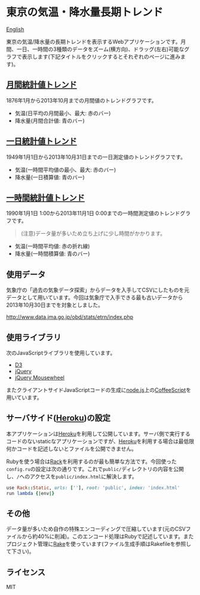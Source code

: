 [Heroku]: https://www.heroku.com/ "Heroku"
[D3]: http://d3js.org/ "D3 - Data-Driven Documents"
[jQuery]: http://jquery.com/ "jQuery"
[jQuery Mousewheel]: http://plugins.jquery.com/mousewheel/ "jQuery Mousewheel"
[node.js]: http://nodejs.org/ "node.js"
[CoffeeScript]: http://coffeescript.org/ "CoffeeScript"
[Rack]: http://rack.github.io/ "Rack: a Ruby Webserver Interface"
[Rake]: http://rake.rubyforge.org/ "Rake - Ruby Make"

# 東京の気温・降水量長期トレンド

[English](README.en.md)

東京の気温/降水量の長期トレンドを表示するWebアプリケーションです。月間、一日、一時間の3種類のデータをズーム(横方向)、ドラッグ(左右)可能なグラフで表示します(下記タイトルをクリックするとそれぞれのページに進みます)。

## [月間統計値トレンド](http://tokyo-weather-trend.herokuapp.com/tokyo_monthly.html)

1876年1月から2013年10月までの月間値のトレンドグラフです。

* 気温(日平均の月間最小、最大: 赤のバー)
* 降水量(月間合計値: 青のバー)

## [一日統計値トレンド](http://tokyo-weather-trend.herokuapp.com/tokyo_daily.html)

1949年1月1日から2013年10月31日までの一日測定値のトレンドグラフです。

* 気温(一時間平均値の最小、最大: 赤のバー)
* 降水量(一日積算値: 青のバー)

## [一時間統計値トレンド](http://tokyo-weather-trend.herokuapp.com/tokyo_hourly.html)

1990年1月1日 1:00から2013年11月1日 0:00までの一時間測定値のトレンドグラフです。

> (注意)データ量が多いため立ち上げに少し時間がかかります。

* 気温(一時間平均値: 赤の折れ線)
* 降水量(一時間積算値: 青のバー)

## 使用データ

気象庁の「過去の気象データ探索」からデータを入手してCSVにしたものを元データとして用いています。今回は気象庁で入手できる最も古いデータから2013年10月30日までを対象としました。

<http://www.data.jma.go.jp/obd/stats/etrn/index.php>

## 使用ライブラリ

次のJavaScriptライブラリを使用しています。

* [D3][]
* [jQuery][]
* [jQuery Mousewheel][]

またクライアントサイドJavaScriptコードの生成に[node.js][]上の[CoffeeScript][]を用いています。

## サーバサイド([Heroku][])の設定

本アプリケーションは[Heroku][]を利用して公開しています。サーバ側で実行するコードのないstaticなアプリケーションですが、[Heroku][]を利用する場合は最低限何かコードを記述しないとファイルを公開できません。

Rubyを使う場合は[Rack][]を利用するのが最も簡単な方法です。今回使った`config.ru`の設定は次の通りです。これで`public/`ディレクトリの内容を公開し、`/`へのアクセスを`public/index.html`に解決します。

``` ruby
use Rack::Static, urls: [''], root: 'public', index: 'index.html'
run lambda {|env|}
```

## その他

データ量が多いため自作の特殊エンコーディングで圧縮しています(元のCSVファイルから約40%に削減)。このエンコード処理はRubyで記述しています。またプロジェクト管理に[Rake][]を使っています(ファイル生成手順はRakefileを参照して下さい)。

## ライセンス

MIT
